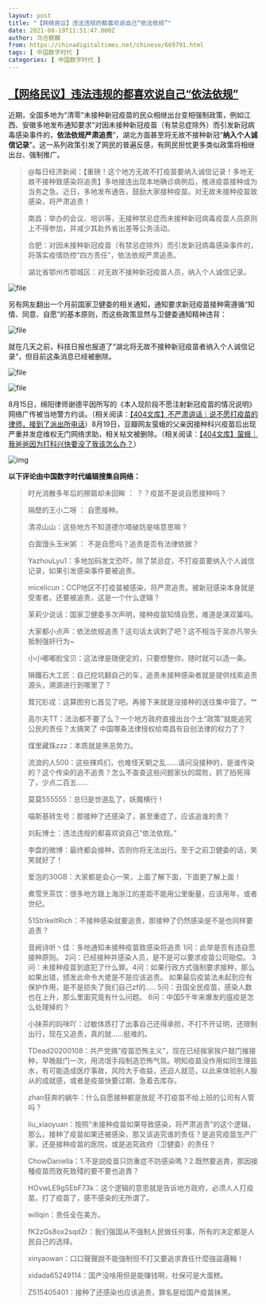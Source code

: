 ```yaml
---
layout: post
title: "【网络民议】违法违规的都喜欢说自己“依法依规”"
date: 2021-08-19T11:51:47.000Z
author: 乌合麒麟
from: https://chinadigitaltimes.net/chinese/669791.html
tags: [ 中国数字时代 ]
categories: [ 中国数字时代 ]
---
```

<!--1629373907000-->
[【网络民议】违法违规的都喜欢说自己“依法依规”](https://chinadigitaltimes.net/chinese/669791.html)
------

<div>
<p>近期，全国多地为“清零”未接种新冠疫苗的民众相继出台变相强制政策，例如江西、安徽多地发布通知要求“对因未接种新冠疫苗（有禁忌症除外）而引发新冠病毒感染事件的，<strong>依法依规严肃追责</strong>”，湖北方面甚至将无故不接种新冠“<strong>纳入个人诚信记录</strong>”。这一系列政策引发了网民的普遍反感，有网民担忧更多类似政策将相继出台、强制推广。</p><blockquote><p>@每日经济新闻：【重磅！这个地方无故不打疫苗要纳入诚信记录！多地无故不接种致感染将追责】多地接连出现本地确诊病例后，推进疫苗接种成为当务之急。近日，多地发布通告，鼓励大家接种疫苗。对无故未接种疫苗致感染，将严肃追责！</p><p>南昌：举办的会议、培训等，无接种禁忌症而未接种新冠病毒疫苗人员原则上不得参加，并减少其赴外省出差等公务活动。</p><p>合肥：对因未接种新冠疫苗（有禁忌症除外）而引发新冠病毒感染事件的，将落实疫情防控“四方责任”，依法依规严肃追责。</p><p>湖北省鄂州市鄂城区：对无故不接种新冠疫苗人员，纳入个人诚信记录。</p></blockquote><p><img src="https://chinadigitaltimes.net/chinese/files/2021/08/image-1629372659626.png" alt="file" /></p><p>另有网友翻出一个月前国家卫健委的相关通知，通知要求新冠疫苗接种需遵循“知情、同意、自愿”的基本原则，而这些政策显然与卫健委通知精神违背：</p><p><img src="https://chinadigitaltimes.net/chinese/files/2021/08/image-1629372450562.png" alt="file" /></p><p>就在几天之前，科技日报也报道了“湖北将无故不接种新冠疫苗者纳入个人诚信记录”，但目前这条消息已经被删除。</p><p><img src="https://chinadigitaltimes.net/chinese/files/2021/08/image-1629371445014.png" alt="file" /></p><p><img src="https://chinadigitaltimes.net/chinese/files/2021/08/image-1629371451384.png" alt="file" /></p><p>8月15日，绵阳律师谢德平因所写的《本人现阶段不愿注射新冠疫苗的情况说明》网络广传被当地警方约谈。（相关阅读：<a href="https://chinadigitaltimes.net/chinese/669695.html" title="【404文库】不严肃讲话｜说不愿打疫苗的律师，接到了派出所电话">【404文库】不严肃讲话｜说不愿打疫苗的律师，接到了派出所电话</a>）8月19日，豆瓣网友萤蛾的父亲因接种科兴疫苗后出现严重并发症维权无门网络求助，相关帖文被删除。（相关阅读：<a href="https://chinadigitaltimes.net/chinese/669781.html" title="【404文库】萤蛾｜我爸爸因为打科兴快要没了我该怎么办？">【404文库】萤蛾｜我爸爸因为打科兴快要没了我该怎么办？</a>）</p><p><img src="https://chinadigitaltimes.net/chinese/files/2021/08/image-1629353919514.png" alt="img" /></p><p><strong>以下评论由中国数字时代编辑搜集自网络：</strong></p><blockquote><p>时光消散多年后的擦肩却未回眸 ： ？？疫苗不是说自愿接种吗？</p><p>隔壁的王小二呀 ： 自愿接种。</p><p>清凉山山：这些地方不知道德尔塔破防是啥意思嘛？</p><p>白面馒头玉米粥 ： 不是自愿吗？追责是否有法律依据？</p><p>YazhouLyu1：多地加码发文恐吓，除了禁忌症，不打疫苗要纳入个人诚信记录，如果引发感染事件要被追责。</p><p>micelicun：CCP地区不打疫苗被感染，将严肃追责。被新冠感染本身就是受害者。还要被追责，这是一个什么逻辑？</p><p>茉莉少说话：国家卫健委多次声明，接种疫苗知情自愿，难道是演双簧吗。</p><p>大家都小点声：依法依规追责？这句话太讽刺了吧？这不相当于吴亦凡带头抵制强奸行为~</p><p>小小嘟嘟脸宝贝：这法律是随便定的，只要想整你，随时就可以造一条。</p><p>隕鐵石大工匠：自己挖坑翻自己的车，追责未接种感染者就是提供线索追责源头，溯源进行到哪里了？</p><p>茸冗肜戎：这算图穷匕首见了吧。再接下来就是没接种的送往集中营了。艹</p><p>高尔夫TT：法治都不要了么？一个地方政府直接出台个土“政策”就能追究公民的责任？太搞笑了  中国哪条法律授权给南昌有自创法律的权力了？</p><p>煤里藏珠zzz：本质就是黑恶势力。</p><p>流浪的人500：这些辣鸡们，也难怪天朝之乱……请问没接种的，是谁传染的？这个传染的追不追责？怎么不查查这些问题家伙的腐败，抓了拍死得了，少点二百五……</p><p>莫莫555555：总归是世道乱了，妖魔横行！</p><p>喵斯基转生号：那接种了还感染了，甚至重症了，应该追谁的责？</p><p>刘耘博士：违法违规的都喜欢说自己“依法依规。”</p><p>李盘的微博：最终都会接种，否则你将无法出行。至于之前卫健委的话，笑笑就好了！</p><p>爱泡的30GB：大家都是会心一笑，上面了解下面，下面更了解上面！</p><p>煮雪烹茶饮：很多地方跟上海浙江的差距不能用公里衡量，应该用年，或者世纪。</p><p>51StrikeItRich：不接种感染就要追责，那接种了仍然感染是不是也同样要追责？</p><p>音阙诗听丶佳：多地通知未接种疫苗致感染将追责 1问：此举是否有违自愿接种原则。 2问：已经接种并感染人员，是不是可以要求疫苗公司赔偿。 3问：未接种疫苗到底犯了什么罪。4问：如果行政方式强制要求接种，那么如果出错，颁发此命令大佬是不是应该追责。 如果最后疫苗法未起到应有保护作用，是不是损失了我们自己zf的&#8230;..  5问：丑国全民疫苗，感染人数也在上升，那么里面究竟有什么问题。 6问：中国5千年来爆发的瘟疫是怎么处理掉的？</p><p>小抹茶的妈咪吖：过敏体质打了出事自己还得承担，不打不开证明，还限制出行，现在又追责，真的就……挺难的。</p><p>TDead20200108：共产党搞“疫苗恐怖主义”，现在已经挨家挨户敲门摧接种，早晚敲门一次，用流氓手段制造恐怖气氛。明知疫苗没作用如同生理盐水，有可能造成医疗事故，风险大于收益，还迫人就范，以此来体验别人服从的成就感，或者是疫苗快要过期，急着去库存。</p><p>zhan狂奔的蜗牛：什么自愿接种都是放屁 不打疫苗不给上班的公司有人管吗？</p><p>liu_xiaoyuan：按照“未接种疫苗如果导致感染，将严肃追责”的这个逻辑，那么，接种了疫苗如果还被感染，那又该追究谁的责任？是追究疫苗生产厂家，还是接种疫苗的医院，或是追究政府（卫健委）的责任？</p><p>ChowDaniella：1.不是説疫苗只防重症不防感染嗎？2.既然要追責，那因接種疫苗而致死致殘的要不要也追責？</p><p>HOvwLE9gSEbF73k：这个逻辑的意思就是告诉地方政府，必须人人打疫苗。打了疫苗了，感不感染的无所谓了。</p><p>willqin：责任全在美方。</p><p>fK2zGs8ox2sqdZr：我们强国从不强制人民做任何事，所有的决定都是人民自己的选择。</p><p>xinyaowan：口口聲聲說不能強制但不打又要追求責任什麼強盜邏輯！</p><p>xidada65249114：国产没啥用但是能赚钱啊，社保可是大蛋糕。</p><p>Z515405401：接种了还感染也应该追责，罪名是给国产疫苗抹黑。</p></blockquote>
</div>
